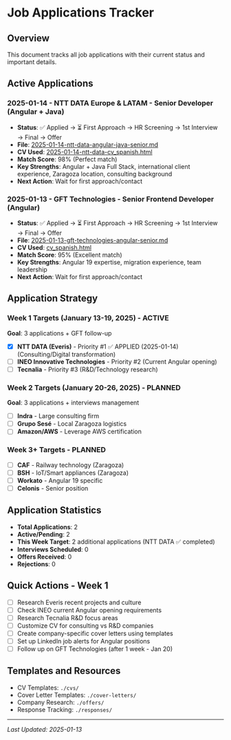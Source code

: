 # Job Applications Tracker

## Overview
This document tracks all job applications with their current status and important details.

## Active Applications

### 2025-01-14 - NTT DATA Europe & LATAM - Senior Developer (Angular + Java)
- **Status**: ✅ Applied → ⏳ First Approach → HR Screening → 1st Interview → Final → Offer
- **File**: [2025-01-14-ntt-data-angular-java-senior.md](./2025-01-14-ntt-data-angular-java-senior.md)
- **CV Used**: [2025-01-14-ntt-data-cv_spanish.html](./cvs/2025-01-14-ntt-data-cv_spanish.html)
- **Match Score**: 98% (Perfect match)
- **Key Strengths**: Angular + Java Full Stack, international client experience, Zaragoza location, consulting background
- **Next Action**: Wait for first approach/contact

### 2025-01-13 - GFT Technologies - Senior Frontend Developer (Angular)
- **Status**: ✅ Applied → ⏳ First Approach → HR Screening → 1st Interview → Final → Offer
- **File**: [2025-01-13-gft-technologies-angular-senior.md](./2025-01-13-gft-technologies-angular-senior.md)
- **CV Used**: [cv_spanish.html](./cvs/2025-01-13-gft-technologies-cv_spanish.html)
- **Match Score**: 95% (Excellent match)
- **Key Strengths**: Angular 19 expertise, migration experience, team leadership
- **Next Action**: Wait for first approach/contact

## Application Strategy

### Week 1 Targets (January 13-19, 2025) - ACTIVE
**Goal**: 3 applications + GFT follow-up

- [x] **NTT DATA (Everis)** - Priority #1 ✅ APPLIED (2025-01-14) (Consulting/Digital transformation)
- [ ] **INEO Innovative Technologies** - Priority #2 (Current Angular opening)
- [ ] **Tecnalia** - Priority #3 (R&D/Technology research)

### Week 2 Targets (January 20-26, 2025) - PLANNED
**Goal**: 3 applications + interviews management

- [ ] **Indra** - Large consulting firm
- [ ] **Grupo Sesé** - Local Zaragoza logistics
- [ ] **Amazon/AWS** - Leverage AWS certification

### Week 3+ Targets - PLANNED
- [ ] **CAF** - Railway technology (Zaragoza)
- [ ] **BSH** - IoT/Smart appliances (Zaragoza)
- [ ] **Workato** - Angular 19 specific
- [ ] **Celonis** - Senior position

## Application Statistics
- **Total Applications**: 2
- **Active/Pending**: 2
- **This Week Target**: 2 additional applications (NTT DATA ✅ completed)
- **Interviews Scheduled**: 0
- **Offers Received**: 0
- **Rejections**: 0

## Quick Actions - Week 1
- [ ] Research Everis recent projects and culture
- [ ] Check INEO current Angular opening requirements
- [ ] Research Tecnalia R&D focus areas
- [ ] Customize CV for consulting vs R&D companies
- [ ] Create company-specific cover letters using templates
- [ ] Set up LinkedIn job alerts for Angular positions
- [ ] Follow up on GFT Technologies (after 1 week - Jan 20)

## Templates and Resources
- CV Templates: `./cvs/`
- Cover Letter Templates: `./cover-letters/`
- Company Research: `./offers/`
- Response Tracking: `./responses/`

---
*Last Updated: 2025-01-13*